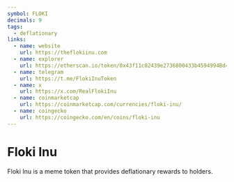 ```yaml
---
symbol: FLOKI
decimals: 9
tags:
  - deflationary
links:
  - name: website
    url: https://theflokiinu.com
  - name: explorer
    url: https://etherscan.io/token/0x43f11c02439e2736800433b4594994Bd43Cd066D
  - name: telegram
    url: https://t.me/FlokiInuToken
  - name: x
    url: https://x.com/RealFlokiInu
  - name: coinmarketcap
    url: https://coinmarketcap.com/currencies/floki-inu/
  - name: coingecko
    url: https://coingecko.com/en/coins/floki-inu
---
```


# Floki Inu

Floki Inu is a meme token that provides deflationary rewards to holders.
